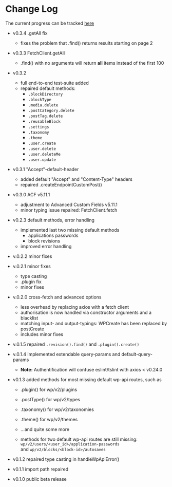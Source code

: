 # Change Log

The current progress can be tracked [here](https://github.com/dkress59/wordpress-api-client/projects/1)

- v0.3.4 .getAll fix
  - fixes the problem that .find() returns results starting on page 2

- v0.3.3 FetchClient.getAll
  - .find() with no arguments will return **all** items instead of the first 100

- v0.3.2
  - full end-to-end test-suite added
  - repaired default methods:
    - `.blockDirectory`
    - `.blockType`
    - `.media.delete`
    - `.postCategory.delete`
    - `.postTag.delete`
    - `.reusableBlock`
    - `.settings`
    - `.taxonomy`
    - `.theme`
    - `.user.create`
    - `.user.delete`
    - `.user.deleteMe`
    - `.user.update`

- v0.3.1 "Accept"-default-header
  - added default "Accept" and "Content-Type" headers
  - repaired .createEndpointCustomPost()

- v0.3.0 ACF v5.11.1
  - adjustment to Advanced Custom Fields v5.11.1
  - minor typing issue repaired: FetchClient.fetch

- v0.2.3 default methods, error handling
  - implemented last two missing default methods
    - applications passwords
    - block revisions
  - improved error handling

- v.0.2.2 minor fixes

- v.0.2.1 minor fixes
  - type casting
  - .plugin fix
  - minor fixes

- v.0.2.0 cross-fetch and advanced options
  - less overhead by replacing axios with a fetch client
  - authorisation is now handled via constructor arguments and a blacklist
  - matching input- and output-typings: WPCreate has been replaced by postCreate
  - includes minor fixes

- v.0.1.5 repaired `.revision().find()` and `.plugin().create()`

- v.0.1.4 implemented extendable query-params and default-query-params
  - **Note:** Authentification will confuse eslint/tslint with axios < v0.24.0

- v0.1.3 added methods for most missing default wp-api routes, such as
  - .plugin() for wp/v2/plugins
  - .postType() for wp/v2/types
  - .taxonomy() for wp/v2/taxonomies
  - .theme() for wp/v2/themes
  - …and quite some more

  - methods for two default wp-api routes are still missing:
    <br />`wp/v2/users/<user_id>/application-passwords`
    <br />and `wp/v2/blocks/<block-id>/autosaves`

- v0.1.2 repaired type casting in handleWpApiError()

- v0.1.1 import path repaired

- v0.1.0 public beta release
